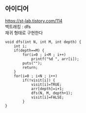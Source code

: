 ## 아이디어
https://st-lab.tistory.com/114  
백트래킹 : dfs  
재귀 형태로 구현한다
```
void dfs(int N, int M, int depth) {
	int i;
	if(depth==M) {
		for(i=0 ; i<M ; i++)
			printf("%d ", arr[i]);
		puts("");
		return;
	}
	for(i=0 ; i<N ; i++)
		if(!visit[i]) {
			visit[i]=TRUE;
			arr[depth]=i+1;
			dfs(N, M, depth+1);
			visit[i]=FALSE;
		}
}
```
